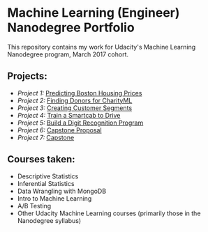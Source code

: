 # Machine Learning (Engineer) Nanodegree Portfolio

This repository contains my work for Udacity's Machine Learning Nanodegree program, March 2017 cohort.

## Projects:

* *Project 1:* [Predicting Boston Housing Prices](https://github.com/James-Gallagher/machine-learning-nanodegree/tree/master/P1%20-%20Predicting%20Boston%20Housing%20Prices)
* *Project 2:* [Finding Donors for CharityML](https://github.com/James-Gallagher/machine-learning-nanodegree/tree/master/P2%20-%20Finding%20Donors%20for%20CharityML)
* *Project 3:* [Creating Customer Segments](https://github.com/James-Gallagher/machine-learning-nanodegree/tree/master/P3%20-%20Creating%20Customer%20Segments)
* *Project 4:* [Train a Smartcab to Drive](https://github.com/James-Gallagher/machine-learning-nanodegree/tree/master/P4%20-%20Train%20a%20Smartcab%20to%20Drive)
* *Project 5:* [Build a Digit Recognition Program](https://github.com/James-Gallagher/machine-learning-nanodegree/tree/master/P5%20-%20Build%20a%20Digit%20Recognition%20Program)
* *Project 6:* [Capstone Proposal](https://github.com/James-Gallagher/machine-learning-nanodegree/tree/master/P6%20-%20Capstone%20Proposal)
* *Project 7:* [Capstone](https://github.com/James-Gallagher/machine-learning-nanodegree/tree/master/P7%20-%20Capstone)

## Courses taken:
* Descriptive Statistics
* Inferential Statistics
* Data Wrangling with MongoDB
* Intro to Machine Learning
* A/B Testing
* Other Udacity Machine Learning courses (primarily those in the Nanodegree syllabus)

